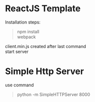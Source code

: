 # ReactJS Template 

Installation steps:
> npm install <br>
> webpack

client.min.js created after last command <br>
start server
# Simple Http Server
use command
> python -m SimpleHTTPServer 8000
